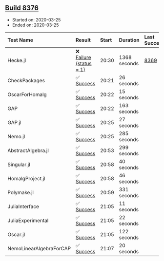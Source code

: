 ## [Build 8376](https://oscarci.mathematik.uni-kl.de/job/oscar/8376/)

* Started on: 2020-03-25
* Ended on: 2020-03-25

| Test Name    | Result | Start | Duration | Last Success | First Failure |
|:-------------|:-------|:------|:---------|:-------------|:--------------|
| Hecke.jl | ❌ [Failure (status = 1)](https://oscarci.mathematik.uni-kl.de/job/oscar/8376/artifact/logs/build-8376/Hecke.jl.log) | 20:30 | 1368 seconds | [8369](https://oscarci.mathematik.uni-kl.de/job/oscar/8369/) | [8370](https://oscarci.mathematik.uni-kl.de/job/oscar/8370/) |
| CheckPackages | ✅ [Success](https://oscarci.mathematik.uni-kl.de/job/oscar/8376/artifact/logs/build-8376/CheckPackages.log) | 20:21 | 26 seconds |  |  |
| OscarForHomalg | ✅ [Success](https://oscarci.mathematik.uni-kl.de/job/oscar/8376/artifact/logs/build-8376/OscarForHomalg.log) | 20:22 | 15 seconds |  |  |
| GAP | ✅ [Success](https://oscarci.mathematik.uni-kl.de/job/oscar/8376/artifact/logs/build-8376/GAP.log) | 20:22 | 163 seconds |  |  |
| GAP.jl | ✅ [Success](https://oscarci.mathematik.uni-kl.de/job/oscar/8376/artifact/logs/build-8376/GAP.jl.log) | 20:25 | 27 seconds |  |  |
| Nemo.jl | ✅ [Success](https://oscarci.mathematik.uni-kl.de/job/oscar/8376/artifact/logs/build-8376/Nemo.jl.log) | 20:25 | 285 seconds |  |  |
| AbstractAlgebra.jl | ✅ [Success](https://oscarci.mathematik.uni-kl.de/job/oscar/8376/artifact/logs/build-8376/AbstractAlgebra.jl.log) | 20:53 | 299 seconds |  |  |
| Singular.jl | ✅ [Success](https://oscarci.mathematik.uni-kl.de/job/oscar/8376/artifact/logs/build-8376/Singular.jl.log) | 20:58 | 40 seconds |  |  |
| HomalgProject.jl | ✅ [Success](https://oscarci.mathematik.uni-kl.de/job/oscar/8376/artifact/logs/build-8376/HomalgProject.jl.log) | 20:58 | 46 seconds |  |  |
| Polymake.jl | ✅ [Success](https://oscarci.mathematik.uni-kl.de/job/oscar/8376/artifact/logs/build-8376/Polymake.jl.log) | 20:59 | 331 seconds |  |  |
| JuliaInterface | ✅ [Success](https://oscarci.mathematik.uni-kl.de/job/oscar/8376/artifact/logs/build-8376/JuliaInterface.log) | 21:05 | 11 seconds |  |  |
| JuliaExperimental | ✅ [Success](https://oscarci.mathematik.uni-kl.de/job/oscar/8376/artifact/logs/build-8376/JuliaExperimental.log) | 21:05 | 22 seconds |  |  |
| Oscar.jl | ✅ [Success](https://oscarci.mathematik.uni-kl.de/job/oscar/8376/artifact/logs/build-8376/Oscar.jl.log) | 21:05 | 122 seconds |  |  |
| NemoLinearAlgebraForCAP | ✅ [Success](https://oscarci.mathematik.uni-kl.de/job/oscar/8376/artifact/logs/build-8376/NemoLinearAlgebraForCAP.log) | 21:07 | 20 seconds |  |  |
